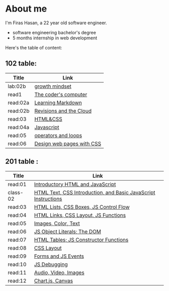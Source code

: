 # About me
 I'm Firas Hasan, a 22 year old software engineer.

- software engineering bachelor's degree
- 5 months internship in web development

Here's the table of content:

## 102 table: 
Title        |         Link
------------ |----------------------
lab:02b      | [growth mindset](102/lab02b.md)
read1        | [The coder's computer](102/read1.md)
read:02a     | [Learning Markdown](102/read02a.md)
read:02b     | [Revisions and the Cloud](102/read02b.md)
read:03      | [HTML&CSS](102/read03.md)
read:04a     | [Javascript](102/read04a.md)
read:05      | [operators and loops](102/read05.md)
read:06      | [Design web pages with CSS](102/read06.md)


## 201 table :

Title        |         Link
------------ |----------------------
read:01      | [Introductory HTML and JavaScript](201/read:01.md)
class-02     | [HTML Text, CSS Introduction, and Basic JavaScript Instructions](201/class-02.md)
read:03      | [HTML Lists, CSS Boxes, JS Control Flow](201/read:03.md)
read:04      | [HTML Links, CSS Layout, JS Functions](201/read:04.md)
read:05      | [Images, Color, Text](201/read:05.md)
read:06      | [JS Object Literals; The DOM](201/read:06.md)
read:07      | [HTML Tables; JS Constructor Functions](201/read:07.md)
read:08      | [CSS Layout](201/read:08.md)
read:09      | [Forms and JS Events](201/read:09.md)
read:10      | [JS Debugging](201/read:10.md)
read:11      | [ Audio, Video, Images](201/read:11.md)
read:12      | [Chart.js, Canvas](201/read:12.md)